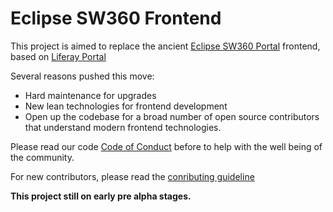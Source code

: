 # Eclipse SW360 Frontend

This project is aimed to replace the ancient [Eclipse SW360 Portal](https://eclipse.org/sw360) frontend, based on [Liferay Portal](https://liferay.dev)

Several reasons pushed this move:

* Hard maintenance for upgrades
* New lean technologies for frontend development
* Open up the codebase for a broad number of open source contributors that understand modern frontend technologies.

Please read our code [Code of Conduct](./CODE_OF_CONDUCT.md) before to help with the well being of the community.

For new contributors, please read the [conributing guideline](./CONTRIBUTING.md)

**This project still on early pre alpha stages.**